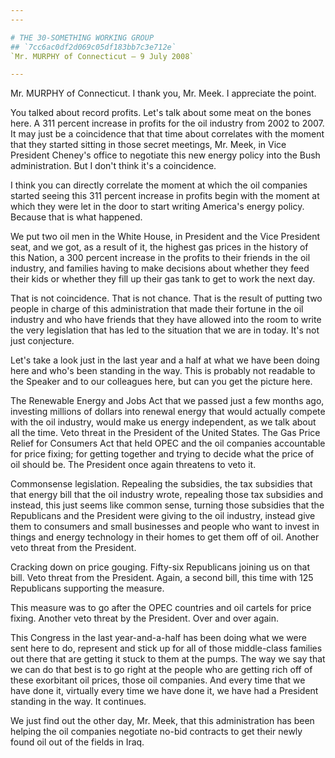 ```yaml
---
---

# THE 30-SOMETHING WORKING GROUP
## `7cc6ac0df2d069c05df183bb7c3e712e`
`Mr. MURPHY of Connecticut — 9 July 2008`

---
```



Mr. MURPHY of Connecticut. I thank you, Mr. Meek. I appreciate the 
point.

You talked about record profits. Let's talk about some meat on the 
bones here. A 311 percent increase in profits for the oil industry from 
2002 to 2007. It may just be a coincidence that that time about 
correlates with the moment that they started sitting in those secret 
meetings, Mr. Meek, in Vice President Cheney's office to negotiate this 
new energy policy into the Bush administration. But I don't think it's 
a coincidence.

I think you can directly correlate the moment at which the oil 
companies started seeing this 311 percent increase in profits begin 
with the moment at which they were let in the door to start writing 
America's energy policy. Because that is what happened.

We put two oil men in the White House, in President and the Vice 
President seat, and we got, as a result of it, the highest gas prices 
in the history of this Nation, a 300 percent increase in the profits to 
their friends in the oil industry, and families having to make 
decisions about whether they feed their kids or whether they fill up 
their gas tank to get to work the next day.

That is not coincidence. That is not chance. That is the result of 
putting two people in charge of this administration that made their 
fortune in the oil industry and who have friends that they have allowed 
into the room to write the very legislation that has led to the 
situation that we are in today. It's not just conjecture.

Let's take a look just in the last year and a half at what we have 
been doing here and who's been standing in the way. This is probably 
not readable to the Speaker and to our colleagues here, but can you get 
the picture here.

The Renewable Energy and Jobs Act that we passed just a few months 
ago, investing millions of dollars into renewal energy that would 
actually compete with the oil industry, would make us energy 
independent, as we talk about all the time. Veto threat in the 
President of the United States. The Gas Price Relief for Consumers Act 
that held OPEC and the oil companies accountable for price fixing; for 
getting together and trying to decide what the price of oil should be. 
The President once again threatens to veto it.

Commonsense legislation. Repealing the subsidies, the tax subsidies 
that that energy bill that the oil industry wrote, repealing those tax 
subsidies and instead, this just seems like common sense, turning those 
subsidies that the Republicans and the President were giving to the oil 
industry, instead give them to consumers and small businesses and 
people who want to invest in things and energy technology in their 
homes to get them off of oil. Another veto threat from the President.

Cracking down on price gouging. Fifty-six Republicans joining us on 
that bill. Veto threat from the President. Again, a second bill, this 
time with 125 Republicans supporting the measure.



This measure was to go after the OPEC countries and oil cartels for 
price fixing. Another veto threat by the President. Over and over 
again.

This Congress in the last year-and-a-half has been doing what we were 
sent here to do, represent and stick up for all of those middle-class 
families out there that are getting it stuck to them at the pumps. The 
way we say that we can do that best is to go right at the people who 
are getting rich off of these exorbitant oil prices, those oil 
companies. And every time that we have done it, virtually every time we 
have done it, we have had a President standing in the way. It 
continues.

We just find out the other day, Mr. Meek, that this administration 
has been helping the oil companies negotiate no-bid contracts to get 
their newly found oil out of the fields in Iraq.
